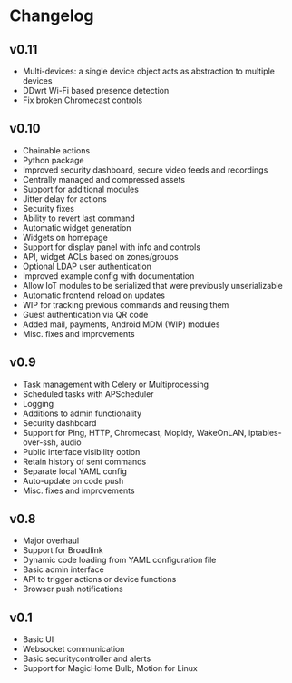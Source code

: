 # Changelog
## v0.11
* Multi-devices: a single device object acts as abstraction to multiple devices
* DDwrt Wi-Fi based presence detection
* Fix broken Chromecast controls
## v0.10
* Chainable actions
* Python package
* Improved security dashboard, secure video feeds and recordings
* Centrally managed and compressed assets
* Support for additional modules
* Jitter delay for actions
* Security fixes
* Ability to revert last command
* Automatic widget generation
* Widgets on homepage
* Support for display panel with info and controls
* API, widget ACLs based on zones/groups
* Optional LDAP user authentication
* Improved example config with documentation
* Allow IoT modules to be serialized that were previously unserializable
* Automatic frontend reload on updates
* WIP for tracking previous commands and reusing them
* Guest authentication via QR code
* Added mail, payments, Android MDM (WIP) modules
* Misc. fixes and improvements
## v0.9
* Task management with Celery or Multiprocessing
* Scheduled tasks with APScheduler
* Logging
* Additions to admin functionality
* Security dashboard
* Support for Ping, HTTP, Chromecast, Mopidy, WakeOnLAN, iptables-over-ssh, audio
* Public interface visibility option
* Retain history of sent commands
* Separate local YAML config
* Auto-update on code push
* Misc. fixes and improvements
## v0.8
* Major overhaul
* Support for Broadlink
* Dynamic code loading from YAML configuration file
* Basic admin interface
* API to trigger actions or device functions
* Browser push notifications
## v0.1
* Basic UI
* Websocket communication
* Basic securitycontroller and alerts
* Support for MagicHome Bulb, Motion for Linux
